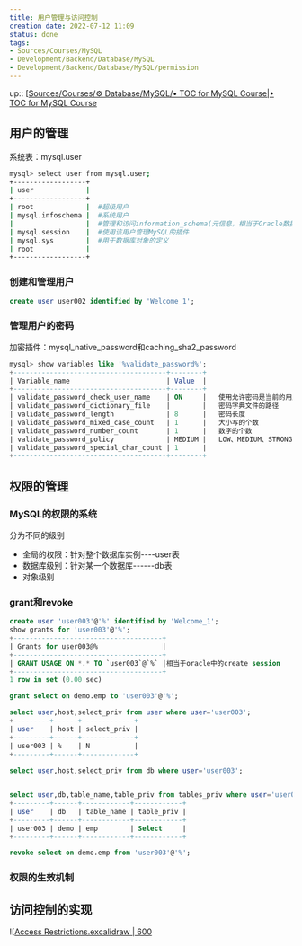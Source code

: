 ```yaml
---
title: 用户管理与访问控制
creation date: 2022-07-12 11:09 
status: done
tags:
- Sources/Courses/MySQL
- Development/Backend/Database/MySQL
- Development/Backend/Database/MySQL/permission
---
```

up:: [[Sources/Courses/⚙️ Database/MySQL/• TOC for MySQL Course|• TOC for MySQL Course](%E2%80%A2%20TOC%20for%20MySQL%20Course.md)

## 用户的管理

系统表：mysql.user

```bash
mysql> select user from mysql.user;
+------------------+
| user             |
+------------------+
| root             |  #超级用户
| mysql.infoschema |  #系统用户
|                  |  #管理和访问information_schema(元信息，相当于Oracle数据字典)
| mysql.session    |  #使用该用户管理MySQL的插件
| mysql.sys        |  #用于数据库对象的定义
| root             |
+------------------+
```

### 创建和管理用户
```sql
create user user002 identified by 'Welcome_1';
```

### 管理用户的密码

加密插件：mysql_native_password和caching_sha2_password
```sql
mysql> show variables like '%validate_password%';
+--------------------------------------+--------+
| Variable_name                        | Value  |
+--------------------------------------+--------+
| validate_password_check_user_name    | ON     |	使用允许密码是当前的用户名
| validate_password_dictionary_file    |        |	密码字典文件的路径
| validate_password_length             | 8      |	密码长度
| validate_password_mixed_case_count   | 1      |	大小写的个数
| validate_password_number_count       | 1      |	数字的个数
| validate_password_policy             | MEDIUM |	LOW、MEDIUM、STRONG
| validate_password_special_char_count | 1      |
+--------------------------------------+--------+
```

## 权限的管理

### MySQL的权限的系统

分为不同的级别

- 全局的权限：针对整个数据库实例----user表
- 数据库级别：针对某一个数据库------db表
- 对象级别

### grant和revoke

```sql
create user 'user003'@'%' identified by 'Welcome_1';
show grants for 'user003'@'%';
+-------------------------------------+
| Grants for user003@%                |
+-------------------------------------+
| GRANT USAGE ON *.* TO `user003`@`%` |相当于oracle中的create session
+-------------------------------------+
1 row in set (0.00 sec)

grant select on demo.emp to 'user003'@'%';

select user,host,select_priv from user where user='user003';
+---------+------+-------------+
| user    | host | select_priv |
+---------+------+-------------+
| user003 | %    | N           |
+---------+------+-------------+
		
select user,host,select_priv from db where user='user003';


select user,db,table_name,table_priv from tables_priv where user='user003';
+---------+------+------------+------------+
| user    | db   | table_name | table_priv |
+---------+------+------------+------------+
| user003 | demo | emp        | Select     |
+---------+------+------------+------------+

revoke select on demo.emp from 'user003'@'%';
```

### 权限的生效机制


## 访问控制的实现

![[Access Restrictions.excalidraw | 600](../../../../Extras/Excalidraw/%E6%95%B0%E6%8D%AE%E5%BA%93/Access%20Restrictions.excalidraw.md)